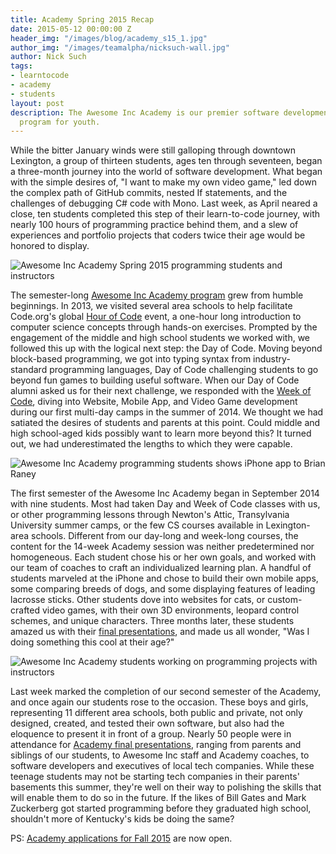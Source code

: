 ```yaml
---
title: Academy Spring 2015 Recap
date: 2015-05-12 00:00:00 Z
header_img: "/images/blog/academy_s15_1.jpg"
author_img: "/images/teamalpha/nicksuch-wall.jpg"
author: Nick Such
tags:
- learntocode
- academy
- students
layout: post
description: The Awesome Inc Academy is our premier software development training
  program for youth.
---
```


While the bitter January winds were still galloping through downtown Lexington, a group of thirteen students, ages ten through seventeen, began a three-month journey into the world of software development. What began with the simple desires of, "I want to make my own video game," led down the complex path of GitHub commits, nested If statements, and the challenges of debugging C# code with Mono. Last week, as April neared a close, ten students completed this step of their learn-to-code journey, with nearly 100 hours of programming practice behind them, and a slew of experiences and portfolio projects that coders twice their age would be honored to display.

<!--more-->

![Awesome Inc Academy Spring 2015 programming students and instructors](/images/blog/academy_s15_1.jpg)

The semester-long [Awesome Inc Academy program](http://www.awesomeincu.com/academy/) grew from humble beginnings. In 2013, we visited several area schools to help facilitate Code.org's global [Hour of Code](https://hourofcode.com/) event, a one-hour long introduction to computer science concepts through hands-on exercises. Prompted by the engagement of the middle and high school students we worked with, we followed this up with the logical next step: the Day of Code. Moving beyond block-based programming, we got into typing syntax from industry-standard programming languages, Day of Code challenging students to go beyond fun games to building useful software. When our Day of Code alumni asked us for their next challenge, we responded with the [Week of Code](http://www.awesomeincu.com/curriculum/#k12-week), diving into Website, Mobile App, and Video Game development during our first multi-day camps in the summer of 2014. We thought we had satiated the desires of students and parents at this point. Could middle and high school-aged kids possibly want to learn more beyond this? It turned out, we had underestimated the lengths to which they were capable.

![Awesome Inc Academy programming students shows iPhone app to Brian Raney](/images/blog/academy_s15_2.jpg)

The first semester of the Awesome Inc Academy began in September 2014 with nine students. Most had taken Day and Week of Code classes with us, or other programming lessons through Newton's Attic, Transylvania University summer camps, or the few CS courses available in Lexington-area schools. Different from our day-long and week-long courses, the content for the 14-week Academy session was neither predetermined nor homogeneous. Each student chose his or her own goals, and worked with our team of coaches to craft an individualized learning plan. A handful of students marveled at the iPhone and chose to build their own mobile apps, some comparing breeds of dogs, and some displaying features of leading lacrosse sticks. Other students dove into websites for cats, or custom-crafted video games, with their own 3D environments, leopard control schemes, and unique characters. Three months later, these students amazed us with their [final presentations](https://www.youtube.com/watch?v=ioax1z620vs), and made us all wonder, "Was I doing something this cool at their age?"

![Awesome Inc Academy students working on programming projects with instructors](/images/blog/academy_s15_3.jpg)

Last week marked the completion of our second semester of the Academy, and once again our students rose to the occasion. These boys and girls, representing 11 different area schools, both public and private, not only designed, created, and tested their own software, but also had the eloquence to present it in front of a group. Nearly 50 people were in attendance for [Academy final presentations](https://www.flickr.com/photos/awesomeinc/sets/72157652375068985/), ranging from parents and siblings of our students, to Awesome Inc staff and Academy coaches, to software developers and executives of local tech companies. While these teenage students may not be starting tech companies in their parents' basements this summer, they're well on their way to polishing the skills that will enable them to do so in the future. If the likes of Bill Gates and Mark Zuckerberg got started programming before they graduated high school, shouldn't more of Kentucky's kids be doing the same?

PS: [Academy applications for Fall 2015](http://www.awesomeincu.com/academy/) are now open.